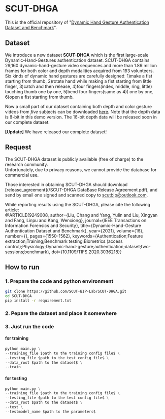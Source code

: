 # SCUT-DHGA
This is the official repository of "[Dynamic Hand Gesture Authentication Dataset and Benchmark](https://ieeexplore.ieee.org/abstract/document/9249008)".

## Dataset
We introduce a new dataset **SCUT-DHGA** which is the first large-scale Dynamic-Hand-Gestures authentication dataset. SCUT-DHGA contains 29,160 dynamic-hand-gesture video sequences and more than 1.86 million frames for both color and depth modalities acquired from 193 volunteers. Six kinds of dynamic hand gestures are carefully designed: 1)make a fist starting from thumb, 2)rotate hand while making a fist starting from little finger, 3)catch and then release, 4)four fingers(index, middle, ring, little) touching thumb one by one, 5)bend four fingers(same as 4)) one by one, 6)open a fist starting from thumb.

Now a small part of our dataset containing both depth and color gesture videos from *five* subjects can be downloaded [here](https://drive.google.com/file/d/12vp-6o1gIJLfcw492EJILIXNqxAIcwRU/view?usp=sharing). Note that the depth data is 8-bit in this demo version. The 16-bit depth data will be released soon in our complete dataset.

**\[Update]** We have released our complete dataset!

## Request
The SCUT-DHGA dataset is publicly available (free of charge) to the research community.  
Unfortunately, due to privacy reasons, we cannot provide the database for commercial use.

Those interested in obtaining SCUT-DHGA should download [release_agreement](/SCUT-DHGA DataBase Release Agreement.pdf), and send by email one signed and scanned copy to scutbip@outlook.com.

While reporting results using the SCUT-DHGA, please cite the following article:  
@ARTICLE{9249008,
  author={Liu, Chang and Yang, Yulin and Liu, Xingyan and Fang, Linpu and Kang, Wenxiong},
  journal={IEEE Transactions on Information Forensics and Security}, 
  title={Dynamic-Hand-Gesture Authentication Dataset and Benchmark}, 
  year={2021},
  volume={16},
  number={},
  pages={1550-1562},
  keywords={Authentication;Feature extraction;Training;Benchmark testing;Biometrics (access control);Physiology;Dynamic-hand-gesture;authentication;dataset;two-sessions;benchmark},
  doi={10.1109/TIFS.2020.3036218}}

## How to run

### 1. Prepare the code and python environment
```bash
git clone https://github.com/SCUT-BIP-Lab/SCUT-DHGA.git
cd SCUT-DHGA
pip install -r requirement.txt
```

### 2. Pepare the dataset and place it somewhere

### 3. Just run the code
#### for training
```python
python main.py \
--training_file $path to the training config file$ \
--testing_file $path to the test config file$ \
--data_root $path to the dataset$ \
--train
```

#### for testing
```python
python main.py \
--training_file $path to the training config file$ \
--testing_file $path to the test config file$ \
--data_root $path to the dataset$ \
--test \
--testmodel_name $path to the parameters$
    
```

